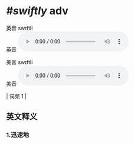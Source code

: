 # ***\#swiftly*** adv
英音 swɪftli  
英音
<audio src="./media/swiftly1.aac" controls="controls"></audio>

美音 swɪftli  
美音
<audio src="./media/swiftly2.aac" controls="controls"></audio>



| 词频 1 |  

英文释义
---
### 1.**迅速地**  


